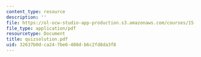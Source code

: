 ```yaml
---
content_type: resource
description: ''
file: https://ol-ocw-studio-app-production.s3.amazonaws.com/courses/15-514-financial-and-managerial-accounting-summer-2003/32637b0dca247be6408db6c2fd8da3f8_quizsolution.pdf
file_type: application/pdf
resourcetype: Document
title: quizsolution.pdf
uid: 32637b0d-ca24-7be6-408d-b6c2fd8da3f8
---
```

